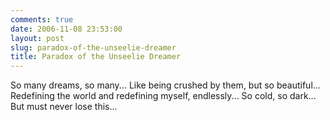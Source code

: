 ```yaml
---
comments: true
date: 2006-11-08 23:53:00
layout: post
slug: paradox-of-the-unseelie-dreamer
title: Paradox of the Unseelie Dreamer
---
```


So many dreams, so many...  Like being crushed by them, but so beautiful...  Redefining the world and redefining myself, endlessly...  So cold, so dark...  But must never lose this...

